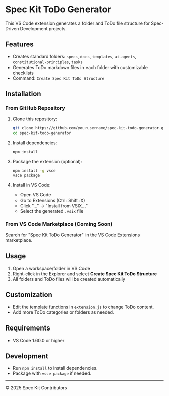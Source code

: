 # Spec Kit ToDo Generator

This VS Code extension generates a folder and ToDo file structure for Spec-Driven Development projects.

## Features

- Creates standard folders: `specs`, `docs`, `templates`, `ai-agents`, `constitutional-principles`, `tasks`
- Generates ToDo markdown files in each folder with customizable checklists
- Command: `Create Spec Kit ToDo Structure`

## Installation

### From GitHub Repository

1. Clone this repository:
   ```bash
   git clone https://github.com/yourusername/spec-kit-todo-generator.git
   cd spec-kit-todo-generator
   ```

2. Install dependencies:
   ```bash
   npm install
   ```

3. Package the extension (optional):
   ```bash
   npm install -g vsce
   vsce package
   ```

4. Install in VS Code:
   - Open VS Code
   - Go to Extensions (Ctrl+Shift+X)
   - Click "..." → "Install from VSIX..."
   - Select the generated `.vsix` file

### From VS Code Marketplace (Coming Soon)

Search for "Spec Kit ToDo Generator" in the VS Code Extensions marketplace.

## Usage

1. Open a workspace/folder in VS Code
2. Right-click in the Explorer and select **Create Spec Kit ToDo Structure**
3. All folders and ToDo files will be created automatically

## Customization
- Edit the template functions in `extension.js` to change ToDo content.
- Add more ToDo categories or folders as needed.

## Requirements
- VS Code 1.60.0 or higher

## Development
- Run `npm install` to install dependencies.
- Package with `vsce package` if needed.

---

© 2025 Spec Kit Contributors
